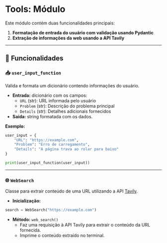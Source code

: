 # Tools: Módulo

Este módulo contém duas funcionalidades principais:

1. **Formatação de entrada do usuário com validação usando Pydantic**
2. **Extração de informações da web usando a API Tavily**

---

## 🚀 Funcionalidades

### 📥 `user_input_function`

Valida e formata um dicionário contendo informações do usuário.

- **Entrada:** dicionário com os campos:
  - `URL` (str): URL informada pelo usuário
  - `Problem` (str): Descrição do problema principal
  - `Details` (str): Detalhes adicionais fornecidos
- **Saída:** string formatada com os dados.

**Exemplo:**
```python
user_input = {
    "URL": "https://example.com",
    "Problem": "Erro de carregamento",
    "Details": "A página trava ao rolar para baixo"
}

print(user_input_function(user_input))
```

---

### 🌐 `WebSearch`

Classe para extrair conteúdo de uma URL utilizando a API [Tavily](https://www.tavily.com/).

- **Inicialização:**
```python
search = WebSearch("https://example.com")
```

- **Método:** `web_search()`
  - Faz uma requisição à API Tavily para extrair o conteúdo da URL fornecida.
  - Imprime o conteúdo extraído no terminal.